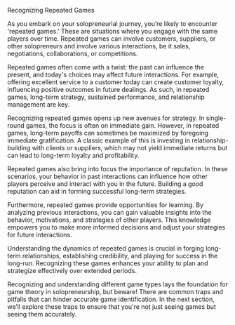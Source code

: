 Recognizing Repeated Games

As you embark on your solopreneurial journey, you’re likely to encounter 'repeated games.' These are situations where you engage with the same players over time. Repeated games can involve customers, suppliers, or other solopreneurs and involve various interactions, be it sales, negotiations, collaborations, or competitions.

Repeated games often come with a twist: the past can influence the present, and today's choices may affect future interactions. For example, offering excellent service to a customer today can create customer loyalty, influencing positive outcomes in future dealings. As such, in repeated games, long-term strategy, sustained performance, and relationship management are key.

Recognizing repeated games opens up new avenues for strategy. In single-round games, the focus is often on immediate gain. However, in repeated games, long-term payoffs can sometimes be maximized by foregoing immediate gratification. A classic example of this is investing in relationship-building with clients or suppliers, which may not yield immediate returns but can lead to long-term loyalty and profitability.

Repeated games also bring into focus the importance of reputation. In these scenarios, your behavior in past interactions can influence how other players perceive and interact with you in the future. Building a good reputation can aid in forming successful long-term strategies.

Furthermore, repeated games provide opportunities for learning. By analyzing previous interactions, you can gain valuable insights into the behavior, motivations, and strategies of other players. This knowledge empowers you to make more informed decisions and adjust your strategies for future interactions.

Understanding the dynamics of repeated games is crucial in forging long-term relationships, establishing credibility, and playing for success in the long-run. Recognizing these games enhances your ability to plan and strategize effectively over extended periods.

Recognizing and understanding different game types lays the foundation for game theory in solopreneurship, but beware! There are common traps and pitfalls that can hinder accurate game identification. In the next section, we’ll explore these traps to ensure that you're not just seeing games but seeing them accurately.